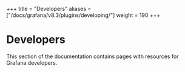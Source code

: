 +++
title = "Developers"
aliases = ["/docs/grafana/v8.3/plugins/developing/"]
weight = 190
+++

# Developers

This section of the documentation contains pages with resources for Grafana developers.
